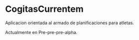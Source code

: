 # CogitasCurrentem
Aplicacion orientada al armado de planificaciones para atletas.

Actualmente en Pre-pre-pre-alpha. 
